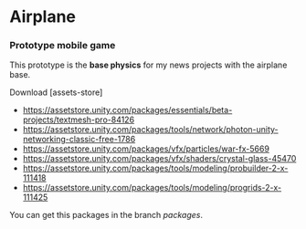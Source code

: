 # Airplane

### Prototype mobile game
This prototype is the **base physics** for my news projects with the airplane base.

Download [assets-store]

* https://assetstore.unity.com/packages/essentials/beta-projects/textmesh-pro-84126
* https://assetstore.unity.com/packages/tools/network/photon-unity-networking-classic-free-1786
* https://assetstore.unity.com/packages/vfx/particles/war-fx-5669
* https://assetstore.unity.com/packages/vfx/shaders/crystal-glass-45470
* https://assetstore.unity.com/packages/tools/modeling/probuilder-2-x-111418
* https://assetstore.unity.com/packages/tools/modeling/progrids-2-x-111425

You can get this packages in the branch _packages_.
